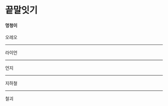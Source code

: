 # 끝말잇기

#### 멍청이

오레오

--------------------

라이언

----------------------------------------

언지

----------------------------------------------

지하철

------------------------------------------------------------

철괴